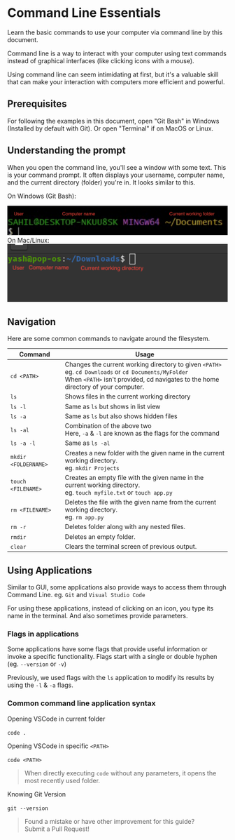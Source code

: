 # Command Line Essentials
Learn the basic commands to use your computer via command line by this document.

Command line is a way to interact with your computer using text commands instead of graphical interfaces (like clicking icons with a mouse). 

Using command line can seem intimidating at first, but it's a valuable skill that can make your interaction with computers more efficient and powerful.

## Prerequisites
For following the examples in this document, open "Git Bash" in Windows (Installed by default with Git). Or open "Terminal" if on MacOS or Linux.

## Understanding the prompt
When you open the command line, you'll see a window with some text. This is your command prompt. It often displays your username, computer name, and the current directory (folder) you're in. It looks similar to this.

On Windows (Git Bash):

<img src="assets/screenshots/bash.png" alt="Git Bash Prompt" width="600">

<br>
On Mac/Linux:

<img src="assets/screenshots/terminal.png" alt="Terminal Prompt" width="600">

## Navigation
Here are some common commands to navigate around the filesystem.

Command | Usage
--------|-------
```cd <PATH>```    | Changes the current working directory to given ```<PATH>```<br> eg. ```cd Downloads``` or ```cd Documents/MyFolder``` <br> When ```<PATH>``` isn't provided, cd navigates to the home directory of your computer.
```ls``` | Shows files in the current working directory
```ls -l``` | Same as ```ls``` but shows in list view
```ls -a``` | Same as ```ls``` but also shows hidden files
```ls -al``` | Combination of the above two <br> Here, ```-a``` & ```-l``` are known as the flags for the command
```ls -a -l``` | Same as ```ls -al```
```mkdir <FOLDERNAME>``` | Creates a new folder with the given name in the current working directory. <br> eg. ```mkdir Projects```
```touch <FILENAME>``` | Creates an empty file with the given name in the current working directory. <br> eg. ```touch myfile.txt``` or ```touch app.py```
```rm <FILENAME>``` | Deletes the file with the given name from the current working directory. <br>eg. ```rm app.py```
```rm -r``` | Deletes folder along with any nested files.
```rmdir``` | Deletes an empty folder.
```clear``` | Clears the terminal screen of previous output.

## Using Applications
Similar to GUI, some applications also provide ways to access them through Command Line. eg. ```Git``` and ```Visual Studio Code```

For using these applications, instead of clicking on an icon, you type its name in the terminal. And also sometimes provide parameters.

### Flags in applications
Some applications have some flags that provide useful information or invoke a specific functionality. Flags start with a single or double hyphen (eg. ```--version``` or ```-v```)

Previously, we used flags with the ```ls``` application to modify its results by using the ```-l``` & ```-a``` flags.

### Common command line application syntax

Opening VSCode in current folder

```code .```

Opening VSCode in specific ```<PATH>```

```code <PATH>```

> When directly executing ```code``` without any parameters, it opens the most recently used folder.

Knowing Git Version

```git --version```

> Found a mistake or have other improvement for this guide?  
Submit a Pull Request!
